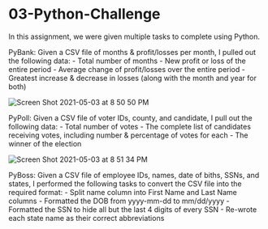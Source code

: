 # 03-Python-Challenge

In this assignment, we were given multiple tasks to complete using Python.

PyBank:
Given a CSV file of months & profit/losses per month, I pulled out the following data:
    - Total number of months
    - New profit or loss of the entire period
    - Average change of profit/losses over the entire period
    - Greatest increase & decrease in losses (along with the month and year for both)

![Screen Shot 2021-05-03 at 8 50 50 PM](https://user-images.githubusercontent.com/23372412/116949807-45e69580-ac51-11eb-8d0c-251ab289f562.png)

PyPoll:
Given a CSV file of voter IDs, county, and candidate, I pull out the following data:
    - Total number of votes
    - The complete list of candidates receiving votes, including number & percentage of votes for each
    - The winner of the election

![Screen Shot 2021-05-03 at 8 51 34 PM](https://user-images.githubusercontent.com/23372412/116950437-fdc87280-ac52-11eb-85c6-ebcc6f642301.png)

PyBoss:
Given a CSV file of employee IDs, names, date of biths, SSNs, and states, I performed the following tasks to convert the CSV file into the required format:
    - Split name column into First Name and Last Name columns
    - Formatted the DOB from yyyy-mm-dd to mm/dd/yyyy
    - Formatted the SSN to hide all but the last 4 digits of every SSN
    - Re-wrote each state name as their correct abbreviations
